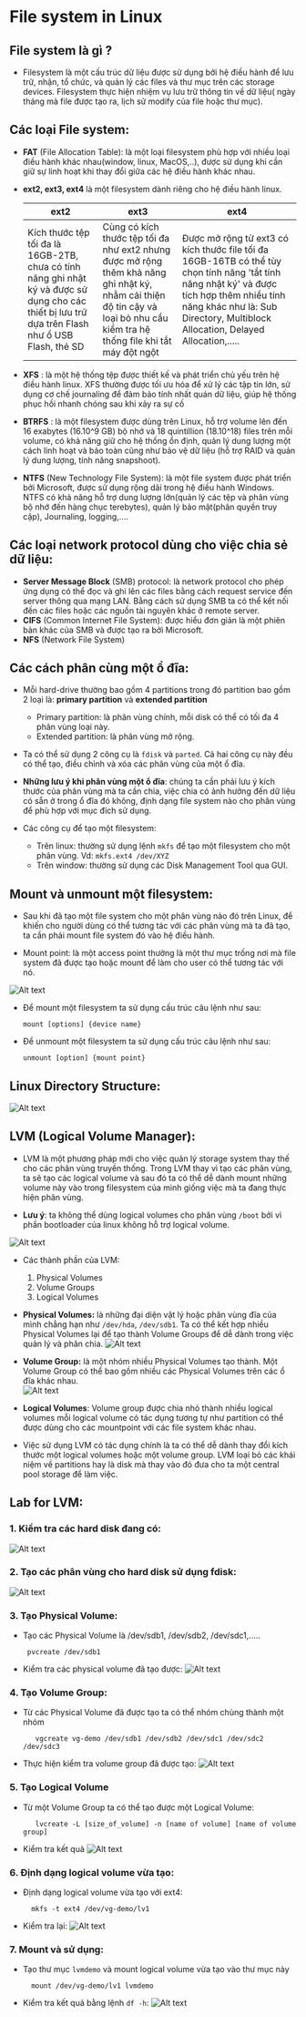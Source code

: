 # File system in Linux 

## File system là gì ?
- Filesystem là một cấu trúc dữ liệu được sử dụng bởi hệ điều hành để lưu trữ, nhận, tổ chức, và quản lý các files và thư mục trên các storage devices. Filesystem thực hiện nhiệm vụ lưu trữ thông tin về dữ liệu( ngày tháng mà file được tạo ra, lịch sử modify của file hoặc thư mục).
## Các loại File system:
- **FAT** (File Allocation Table): là một loại filesystem phù hợp với nhiều loại điều hành khác nhau(window, linux, MacOS,..), được sử dụng khi cần giữ sự linh hoạt khi thay đổi giữa các hệ điều hành khác nhau.
- **ext2, ext3, ext4** là một filesystem dành riêng cho hệ điều hành linux.

   ext2 | ext3 | ext4
   ---|---|---
   Kích thước tệp tối đa là 16GB-2TB, chưa có tính năng ghi nhật ký và được sử dụng cho các thiết bị lưu trữ dựa trên Flash như ổ USB Flash, thẻ SD| Cùng có kích thước tệp tối đa như ext2 nhưng được mở rộng thêm khả năng ghi nhật ký, nhằm cải thiện độ tin cậy và loại bỏ nhu cầu kiểm tra hệ thống file khi tắt máy đột ngột| Được mở rộng từ ext3 có kích thước file tối đa 16GB-16TB có thể tùy chọn tính năng 'tắt tính năng nhật ký' và được tích hợp thêm nhiều tính năng khác như là: Sub Directory, Multiblock Allocation, Delayed Allocation,.....

- **XFS** : là một hệ thống tệp được thiết kế và phát triển chủ yếu trên hệ điều hành linux. XFS thường được tối ưu hóa để xử lý các tập tin lớn, sử dụng cơ chế journaling để đảm bảo tính nhất quán dữ liệu, giúp hệ thống phục hồi nhanh chóng sau khi xảy ra sự cố

- **BTRFS** : là một filesystem được dùng trên Linux, hỗ trợ volume lên đến 16 exabytes (16.10^9 GB) bộ nhớ và 18 quintillion (18.10^18) files trên mỗi volume, có khả năng giữ cho hệ thống ổn định, quản lý dung lượng một cách linh hoạt  và bảo toàn cũng như bảo vệ dữ liệu (hỗ trợ RAID và quản lý dung lượng, tính năng snapshoot).
  
- **NTFS** (New Technology File System): là một file system được phát triển bởi Microsoft, được sử dụng rộng dãi trong hệ điều hành Windows. NTFS có khả năng hỗ trợ dung lượng lớn(quản lý các tệp và phân vùng bộ nhớ đến hàng chục terebytes), quản lý bảo mật(phân quyền truy cập), Journaling, logging,....

## Các loại network protocol dùng cho việc chia sẻ dữ liệu: 

- **Server Message Block** (SMB) protocol: là network protocol cho phép ứng dụng có thể đọc và ghi lên các files bằng cách request service đến server thông qua mạng LAN. Bằng cách sử dụng SMB ta có thể kết nối đến các files hoặc các nguồn tài nguyên khác ở remote server. 
- **CIFS** (Common Internet File System): được hiểu đơn giản là một phiên bản khác của SMB và được tạo ra bởi Microsoft.
- **NFS** (Network File System)

## Các cách phân cùng một ổ đĩa: 
- Mỗi hard-drive thường bao gồm 4 partitions trong đó partition bao gồm 2 loại là: **primary partition** và **extended partition**
   - Primary partition: là phân vùng chính, mỗi disk có thể có tối đa 4 phân vùng loại này.
   - Extended partition: là phân vùng mở rộng. 

- Ta có thể sử dụng 2 công cụ là `fdisk` và `parted`. Cả hai công cụ này đều có thể tạo, điều chỉnh và xóa các phân vùng của một ổ đĩa.
  
- **Những lưu ý khi phân vùng một ổ đĩa**: chúng ta cần phải lưu ý kích thước của phân vùng mà ta cần chia, việc chia có ảnh hưởng đến dữ liệu có sẵn ở trong ổ đĩa đó không, định dạng file system nào cho phân vùng để phù hợp với mục đích sử dụng.

- Các công cụ để tạo một filesystem: 
  - Trên linux: thường sử dụng lệnh `mkfs` để tạo một filesystem cho một phân vùng. Vd: `mkfs.ext4 /dev/XYZ` 
  - Trên window: thường sử dụng các Disk Management Tool qua GUI.

## Mount và unmount một filesystem: 
- Sau khi đã tạo một file system cho một phân vùng nào đó trên Linux, để khiến cho người dùng có thể tương tác với các phân vùng mà ta đã tạo, ta cần phải mount file system đó vào hệ điều hành.

- Mount point: là một access point thường là một thư mục trống nơi mà file system đã được tạo hoặc mount để làm cho user có thể tương tác với nó.

![Alt text](image/Mount.png)

- Để mount một filesystem ta sử dụng cấu trúc câu lệnh như sau: 

  ```
  mount [options] {device name}
  ```
- Để unmount một filesystem ta sử dụng cấu trúc câu lệnh như sau: 
  
  ```
  unmount [option] {mount point}
  ```

## Linux Directory Structure: 
  ![Alt text](image/linux.png)


## LVM (Logical Volume Manager): 
- LVM là một phương pháp mới cho việc quản lý storage system thay thế cho các phân vùng truyền thống. Trong LVM thay vì tạo các phân vùng, ta sẽ tạo các logical volume và sau đó ta có thể dễ dành mount những volume này vào trong filesystem của mình giống việc mà ta đang thực hiện phân vùng.
  
- **Lưu ý**: ta không thể dùng logical volumes cho phân vùng `/boot` bởi vì phần bootloader của linux không hỗ trợ logical volume.
  
![Alt text](image/lvm.png)
- Các thành phần của LVM: 
  1. Physical Volumes 
  2. Volume Groups
  3. Logical Volumes
- **Physical Volumes:** là những đại diện vật lý hoặc phân vùng đĩa của mình chẳng hạn như `/dev/hda`, `/dev/sdb1`. Ta có thể kết hợp nhiều Physical Volumes lại để tạo thành Volume Groups để dễ dành trong việc quản lý và phân chia.
![Alt text](image/logicalvolume.png)
- **Volume Group:** là một nhóm nhiều Physical Volumes tạo thành. Một Volume Group có thể bao gồm nhiều các Physical Volumes trên các ổ đĩa khác nhau.   
![Alt text](image/volumegroup.png)
- **Logical Volumes**: Volume group được chia nhỏ thành nhiều logical volumes mỗi logical volume có tác dụng tương tự như partition có thể được dùng cho các mountpoint với các file system khác nhau.
  
- Việc sử dụng LVM có tác dụng chính là ta có thể dễ dành thay đổi kích thước một logical volumes hoặc một volume group. LVM loại bỏ các khái niệm về partitions hay là disk mà thay vào đó đưa cho ta một central pool storage để làm việc.


## Lab for LVM:

### 1. Kiểm tra các hard disk đang có:
![Alt text](image/lvm1.png)


### 2. Tạo các phân vùng cho hard disk sử dụng fdisk:

![Alt text](image/lvm2.png)

### 3. Tạo Physical Volume: 

- Tạo các Physical Volume là /dev/sdb1, /dev/sdb2, /dev/sdc1,.....

  ```
   pvcreate /dev/sdb1
  ```
- Kiểm tra các physical volume đã tạo được: ![Alt text](pvs.png)
  
### 4. Tạo Volume Group:
- Từ các Physical Volume đã được tạo ta có thể nhóm chùng thành một nhóm
   ```
      vgcreate vg-demo /dev/sdb1 /dev/sdb2 /dev/sdc1 /dev/sdc2 /dev/sdc3
   ```
  
- Thực hiện kiểm tra volume group đã được tạo: 
  ![Alt text](image/vgdisplay.png)

### 5. Tạo Logical Volume

- Từ một Volume Group ta có thể tạo được một Logical Volume:
  ```
     lvcreate -L [size_of_volume] -n [name of volume] [name of volume group]
  ```
- Kiểm tra kết quả ![Alt text](image/lsblk.png)

### 6. Định dạng logical volume vừa tạo:

- Định dạng logical volume vừa tạo với ext4:
  ```
    mkfs -t ext4 /dev/vg-demo/lv1
  ```
- Kiểm tra lại: 
  ![Alt text](iamge/lsblk-f.png)

### 7. Mount và sử dụng:
- Tạo thư mục `lvmdemo` và mount logical volume vừa tạo vào thư mục này
  ```
    mount /dev/vg-demo/lv1 lvmdemo
  ```
- Kiểm tra kết quả bằng lệnh `df -h`: ![Alt text](image/mount_lv.png)
  
